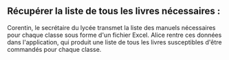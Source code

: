 ## Récupérer la liste de tous les livres nécessaires :

Corentin, le secrétaire du lycée transmet la liste des manuels nécessaires pour chaque classe sous forme d'un fichier Excel. Alice rentre ces données dans l'application, qui produit une liste de tous les livres susceptibles d'être commandés pour chaque classe.
